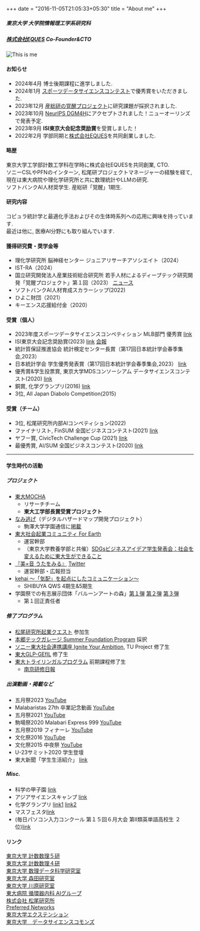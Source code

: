 +++
date = "2016-11-05T21:05:33+05:30"
title = "About me"
+++

##### 東京大学 大学院情報理工学系研究科
##### [株式会社EQUES](https://www.eques.co.jp) Co-Founder&CTO  

![This is me][1]


#### お知らせ
* 2024年4月 博士後期課程に進学しました.
* 2024年1月 [スポーツデータサイエンスコンテスト](https://sports.ywebsys.net/news/archives/0024/)で優秀賞をいただきました.
* 2023年12月 [産総研の覚醒プロジェクト](https://www.aist.go.jp/aist_j/news/au20231208.html)に研究課題が採択されました.
* 2023年10月 [NeurIPS DGM4H](https://sites.google.com/ethz.ch/dgm4h-neurips2023/home)にアクセプトされました！ニューオーリンズで発表予定.
* 2023年9月 **ISI東京大会記念奨励賞**を受賞しました！
* 2022年2月 学部同期と[株式会社EQUES](https://www.eques.co.jp)を共同創業しました.

#### 略歴

東京大学工学部計数工学科在学時に株式会社EQUESを共同創業, CTO.  
ソニーCSLやPFNのインターン, 松尾研プロジェクトマネージャーの経験を経て, 現在は東大病院や理化学研究所と共に数理統計やLLMの研究.  
ソフトバンクAI人材奨学生. 産総研「覚醒」1期生.

#### 研究内容

コピュラ統計学と最適化手法およびその生体時系列への応用に興味を持っています.  
最近は他に, 医療AI分野にも取り組んでいます.


#### 獲得研究費・奨学金等
* 理化学研究所 脳神経センター ジュニアリサーチアソシエイト（2024）
* IST-RA（2024）
* 国立研究開発法人産業技術総合研究所 若手人材によるディープテック研究開発「覚醒プロジェクト」第１回（2023） [ニュース](https://www.aist.go.jp/aist_j/news/au20231208.html)
* ソフトバンクAI人材育成スカラーシップ(2022)
* ひよこ財団（2021）
* キーエンス応援給付金（2020）


#### 受賞（個人）
* 2023年度スポーツデータサイエンスコンペティション MLB部門 優秀賞 [link](https://sports.ywebsys.net/news/archives/0024/)
* ISI東京大会記念奨励賞(2023) [link](https://www.jss.gr.jp/society/prize/) [会報](https://www.jss.gr.jp/wp-content/uploads/K197.pdf)
* 統計質保証推進協会 統計検定センター長賞（第17回日本統計学会春季集会,2023）
* 日本統計学会 学生優秀発表賞（第17回日本統計学会春季集会,2023） [link](https://www.jss.gr.jp/wp-content/uploads/17th-shunki-houkoku.pdf)
* 優秀賞&学生投票賞, 東京大学MDSコンソーシアム データサイエンスコンテスト(2020) [link](http://www.mi.u-tokyo.ac.jp/contest2020.html)
* 銅賞, 化学グランプリ(2016) [link](http://gp.csj.jp/media/common/gp2016results.pdf)
* 3位, All Japan Diabolo Competition(2015)

#### 受賞（チーム）
* 3位, 松尾研究所内部AIコンペティション(2022)
* ファイナリスト, FinSUM 全国ビジネスコンテスト(2021) [link]()
* ヤフー賞, CivicTech Challenge Cup (2021) [link](https://ccc2021.code4japan.org)
* 最優秀賞, AI/SUM 全国ビジネスコンテスト(2020) [link]()



<!-- ##### 経歴

{{< table class="table table-hover table-condensed" >}}
| 所属 | 役職 | 内容 |
| ---- | ---- | ---- |
|[株式会社EQUES](https://www.eques.co.jp) | Co-Founder・取締役・CTO | AIソリューション事業 |
|[産総研「覚醒プロジェクト」](https://www.aist.go.jp/aist_j/news/au20231208.html) | 研究代表者 | 医療分野における大規模マルチモーダルモデル |
|[理化学研究所](https://www.riken.jp/research/labs/cbs/integr_comput_brainsci_collab/stat_math_collab/index.html)| | 脳神経データの統計モデリング |
|[東京大学医学部附属病院](https://cardiovasc.m.u-tokyo.ac.jp/study/ai)| 学術専門職員 | 医療AI・医療LLMの研究開発 |
|[インクルーシブ工学連携機構（RIISE）](https://www.riise.u-tokyo.ac.jp/research_programs/sdc/members) | 研究協力員 |  |
|[東大エクステンション](https://www.utokyo-ext.co.jp/dss/teacher-list) | TA | 機械学習・最適化 | 
| ---- | ---- | ---- |
|[株式会社松尾研究所](https://matsuo-institute.com) | AIエンジニア→プロジェクトマネジャー | 財務予測・PoC・インフラ業界のAI | 
|[東京大学データサイエンスコモンズ](http://www.mi.u-tokyo.ac.jp/dscommons/)| 相談員 | 学内のデータ分析相談対応 | 
|[Preferred Networks](https://tech.preferred.jp/ja/blog/数値シミュレーションデータの低次元潜在空間に/) | 研究インターンシップ | 気象予測 | 
|[東京大学工学系研究科川原研究室]() | RA | 音響センシング | 
|[ソニーコンピュータサイエンス研究所]() | RA | 自然言語処理 | 
|[東京大学 森田研究室](https://usdev.t.u-tokyo.ac.jp/contents/member.html) | UTSIP生 | 圧電素子によるエネルギーハーベスト | 
{{</ table >}} -->

---

#### 学生時代の活動
##### プロジェクト
* [東大MOCHA](https://mocha.t.u-tokyo.ac.jp) 
    - リサーチチーム
    - **東大工学部長賞受賞プロジェクト**
* [なみ逃げ](https://www.komazawa-u.ac.jp/news/extracurricular/2021/1215-10942.html)（デジタルハザードマップ開発プロジェクト）
    - 駒澤大学学園通信に[掲載](https://www.komazawa-u.ac.jp/topics/files/gakuen_tsushin352.pdf)
* [東大社会起業コミュニティ For Earth](https://forearthut.com)
    -  運営幹部
    - （東京大学教養学部と共催）[SDGsビジネスアイデア学生発表会：社会を変えるために東大生ができること](http://presentation.sdgs.c.u-tokyo.ac.jp/poster2022.html)
* [『美×音 うたをみる』](https://utawomiru.net) [Twitter](https://twitter.com/bion_exibi_conc)
    - 運営幹部・広報担当
* [kehai 〜「気配」を起点にしたコミュニケーション〜](https://shibuya-qws.com/project/kehai)
    - SHIBUYA QWS 4期生&5期生 
* 学園祭での有志展示団体「バルーンアートの森」[第１弾](https://gogatsusai.jp/95/visitor/campus/kikaku/398) [第２弾](https://www.komabasai.net/73/visitor/project/427) [第３弾](https://gogatsusai.jp/96/visitor/kikaku/560/)
    - 第１回正責任者

##### 修了プログラム
* [松尾研究所起業クエスト](https://weblab.t.u-tokyo.ac.jp/kigyoquest/) 参加生
* [本郷テックガレージ Summer Foundation Program]() 採択
* [ソニー東大社会連携講座 Ignite Your Ambition](https://ignite-your-ambition.com), TU Project 修了生
* [東大GLP-GEfIL](https://www.glp.u-tokyo.ac.jp) 修了生
* [東大トライリンガルプログラム](http://www.cgcs.c.u-tokyo.ac.jp/tlp/) 前期課程修了生
    * [南京研修日報](https://lapsummer.wordpress.com/2019/08/16/%e6%89%af%e9%93%83%e5%a5%bd%e3%81%8d%e3%81%aa%e4%ba%ba%e3%81%a8%e7%b9%8b%e3%81%8c%e3%82%8a%e3%81%9f%e3%81%84/)

##### 出演動画・掲載など
* 五月祭2023 [YouTube](https://m.youtube.com/watch?v=VMTi41X5jqM&pp=ygUNVFMgcmV2b2x1dGlvbg%3D%3D)
* Malabaristas 27th 卒業記念動画 [YouTube](https://www.youtube.com/watch?v=dTdfhJqUMZ4)
* 五月祭2021 [YouTube](https://www.youtube.com/watch?v=u07cxDtxN-o)
* 駒場祭2020 Malabari Express 999 [YouTube](https://www.youtube.com/watch?v=d9ymiS7msO0)
* 五月祭2019 フィナーレ [YouTube](https://www.youtube.com/watch?v=wtmxxMY3ju8)
* 文化祭2016 [YouTube](https://www.youtube.com/watch?v=moXHALZKg6w)
* 文化祭2015 中夜祭 [YouTube](https://www.youtube.com/watch?v=BbQ4kZXcXEQ)
* U-23サミット2020 学生登壇
* 東大新聞「学生生活紹介」 [link](https://www.todaishimbun.org/koukigakuseiseikatsu20210619/)

##### Misc.
* 科学の甲子園 [link](https://www.gakko.otsuka.tsukuba.ac.jp/wp/wp-content/uploads/2017/02/ff28f9fc78e86512869a2242bff5376c.pdf)
* アジアサイエンスキャンプ [link](https://www.jst.go.jp/cpse/risushien/asc/pdf/report_asc2017.pdf)
* 化学グランプリ [link1](http://gp.csj.jp/results/gp2016.html) [link2](https://www.gakko.otsuka.tsukuba.ac.jp/wp/wp-content/uploads/2015/04/2c39a0e414cf58ff3186e3c67899feb7.pdf)
* マスフェスタ[link](https://otemae-hs.ed.jp/ssh/dat/2015mathfesta_report.pdf)
* (毎日パソコン入力コンクール 第１５回６月大会 第II類英単語高校生 ２位)[link](https://maipaso.net/past_ranking/)

#### リンク
[東京大学 計数数理５研](https://www.or.mist.i.u-tokyo.ac.jp)  
[東京大学 計数数理４研](http://www.stat.t.u-tokyo.ac.jp/index-j.html)    
[東京大学 数理データ科学研究室](https://www.keisu.t.u-tokyo.ac.jp/lab/mist/data_lab_page/)    
[東京大学 森田研究室](http://www.hsd.k.u-tokyo.ac.jp/contents/member.html)   
[東京大学 川原研究室](https://www.akg.t.u-tokyo.ac.jp)   
[東大病院 循環器内科 AIグループ](https://cardiovasc.m.u-tokyo.ac.jp/study/ai)    
[株式会社 松尾研究所](https://matsuo-institute.com)  
[Preferred Networks](https://tech.preferred.jp/ja/blog/数値シミュレーションデータの低次元潜在空間に/)    
[東京大学エクステンション](https://www.utokyo-ext.co.jp)  
[東京大学　データサイエンスコモンズ](http://www.mi.u-tokyo.ac.jp/dscommons/index.html)  

[1]: /img/me.png





